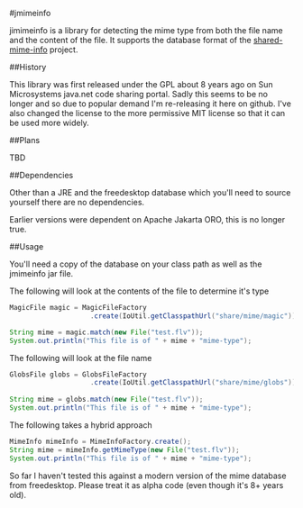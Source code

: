 #jmimeinfo

jimimeinfo is a library for detecting the mime type from both the file name and the content of the file. It supports the database format of the [shared-mime-info] project.

##History

This library was first released under the GPL about 8 years ago on Sun Microsystems java.net code sharing portal. Sadly this seems to be no longer and so due to popular demand I'm re-releasing it here on github. I've also changed the license to the more permissive MIT license so that it can be used more widely.

##Plans

TBD

##Dependencies

Other than a JRE and the freedesktop database which you'll need to source yourself there are no dependencies.

Earlier versions were dependent on Apache Jakarta ORO, this is no longer true.

##Usage

You'll need a copy of the database on your class path as well as the jmimeinfo jar file.

The following will look at the contents of the file to determine it's type

```java
MagicFile magic = MagicFileFactory
					.create(IoUtil.getClasspathUrl("share/mime/magic"));

String mime = magic.match(new File("test.flv"));
System.out.println("This file is of " + mime + "mime-type");
```

The following will look at the file name

```java
GlobsFile globs = GlobsFileFactory
					.create(IoUtil.getClasspathUrl("share/mime/globs"));
					
String mime = globs.match(new File("test.flv"));
System.out.println("This file is of " + mime + "mime-type");
```

The following takes a hybrid approach

```java
MimeInfo mimeInfo = MimeInfoFactory.create();
String mime = mimeInfo.getMimeType(new File("test.flv"));
System.out.println("This file is of " + mime + "mime-type");
```

So far I haven't tested this against a modern version of the mime database from freedesktop. Please treat it as alpha code (even though it's 8+ years old).

[shared-mime-info]: http://freedesktop.org/wiki/Software/shared-mime-info/
